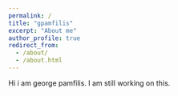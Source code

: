 ```yaml
---
permalink: /
title: "gpamfilis"
excerpt: "About me"
author_profile: true
redirect_from: 
  - /about/
  - /about.html
---
```


Hi i am george pamfilis. I am still working on this.
